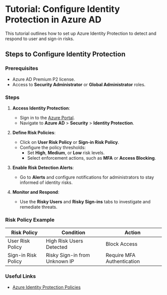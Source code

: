 # Tutorial: Configure Identity Protection in Azure AD

This tutorial outlines how to set up Azure Identity Protection to detect and respond to user and sign-in risks.

## Steps to Configure Identity Protection

### Prerequisites
- Azure AD Premium P2 license.
- Access to **Security Administrator** or **Global Administrator** roles.

### Steps
1. **Access Identity Protection**:
   - Sign in to the [Azure Portal](https://portal.azure.com/).
   - Navigate to **Azure AD** > **Security** > **Identity Protection**.

2. **Define Risk Policies**:
   - Click on **User Risk Policy** or **Sign-in Risk Policy**.
   - Configure the policy thresholds:
     - Set **High**, **Medium**, or **Low** risk levels.
     - Select enforcement actions, such as **MFA** or **Access Blocking**.

3. **Enable Risk Detection Alerts**:
   - Go to **Alerts** and configure notifications for administrators to stay informed of identity risks.

4. **Monitor and Respond**:
   - Use the **Risky Users** and **Risky Sign-ins** tabs to investigate and remediate threats.

### Risk Policy Example
| **Risk Policy**   | **Condition**                | **Action**                  |
|--------------------|------------------------------|-----------------------------|
| User Risk Policy   | High Risk Users Detected     | Block Access                |
| Sign-in Risk Policy| Risky Sign-in from Unknown IP| Require MFA Authentication |

### Useful Links
- [Azure Identity Protection Policies](https://learn.microsoft.com/entra/id-protection/concept-identity-protection-policies?WT.mc_id=%3Fwt.mc_id%3Dstudentamb_260352)
